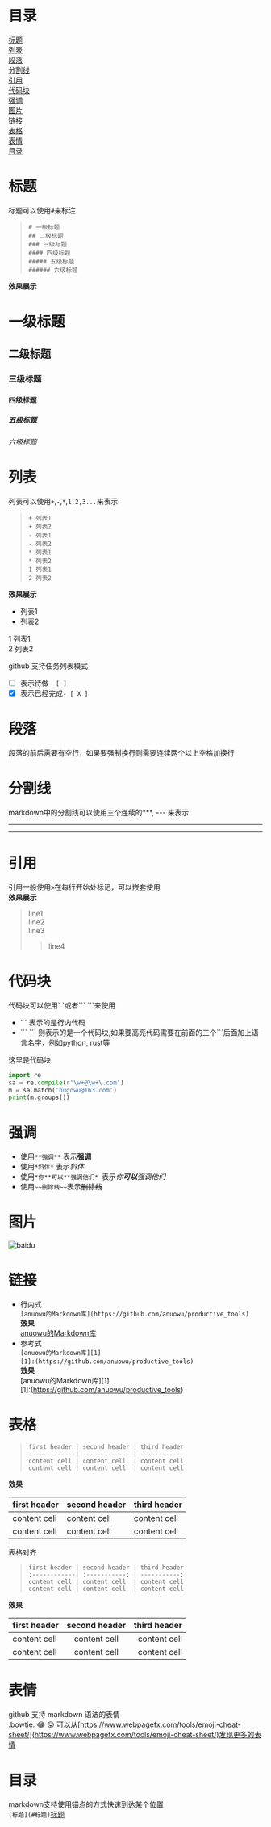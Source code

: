 # 目录  
[标题](#标题)  
[列表](#列表)  
[段落](#段落)   
[分割线](#分割线)   
[引用](#引用)  
[代码块](#代码块)  
[强调](#强调)  
[图片](#图片)  
[链接](#链接)  
[表格](#表格)  
[表情](#表情)  
[目录](#目录)  

# 标题
标题可以使用`#`来标注
>`# 一级标题`  
>`## 二级标题`  
>`### 三级标题`  
>`#### 四级标题`  
>`##### 五级标题`  
>`###### 六级标题`

**效果展示**
# 一级标题  
## 二级标题  
### 三级标题  
#### 四级标题  
##### 五级标题  
###### 六级标题

# 列表
列表可以使用`+`,`-`,`*`,`1,2,3...`来表示
>`+ 列表1`  
>`+ 列表2`  
>`- 列表1`  
>`- 列表2`  
>`* 列表1`  
>`* 列表2`  
>`1 列表1`  
>`2 列表2`  

**效果展示**
+ 列表1
+ 列表2  

1 列表1  
2 列表2  

github 支持任务列表模式  
- [ ] 表示待做`- [ ] `  
- [X] 表示已经完成`- [ X ] `    

# 段落
段落的前后需要有空行，如果要强制换行则需要连续两个以上空格加换行

# 分割线
markdown中的分割线可以使用三个连续的\***, \--- 来表示  

---
***

# 引用
引用一般使用`>`在每行开始处标记，可以嵌套使用  
**效果展示**  
> line1  
> line2  
> line3  
>> line4    

# 代码块
代码块可以使用\` \`或者\``` \```来使用  
* \` \` 表示的是行内代码  
* \``` \``` 则表示的是一个代码块,如果要高亮代码需要在前面的三个\```后面加上语言名字，例如python, rust等  

这里是代码块  
```python
import re  
sa = re.compile(r'\w+@\w+\.com')  
m = sa.match('hugowu@163.com')  
print(m.groups())
```

# 强调
+ 使用`**强调**` 表示**强调**    
+ 使用`*斜体*` 表示*斜体*
+ 使用`*你**可以**强调他们* `表示*你**可以**强调他们*  
+ 使用`~~删除线~~`表示~~删除线~~

# 图片
![baidu](http://www.baidu.com/img/bdlogo.gif '百度')

# 链接
+ 行内式  
`[anuowu的Markdown库](https://github.com/anuowu/productive_tools)`  
**效果**  
[anuowu的Markdown库](https://github.com/anuowu/productive_tools)  
+ 参考式  
`[anuowu的Markdown库][1]`  
`[1]:(https://github.com/anuowu/productive_tools)`  
**效果**  
[anuowu的Markdown库][1]  
[1]:(https://github.com/anuowu/productive_tools)  

# 表格
>`first header | second header | third header`  
>`-------------| ------------- | ----------- `   
>`content cell | content cell  | content cell`    
>`content cell | content cell  | content cell`  

**效果**  

first header | second header | third header   
------------ | ------------- | -----------  
content cell | content cell  | content cell  
content cell | content cell  | content cell  

表格对齐  
>`first header | second header | third header`  
>`:------------| :-----------: | -----------:`   
>`content cell | content cell  | content cell`    
>`content cell | content cell  | content cell`  

**效果**  

first header   |   second header   |   third header     
:-----------   |   :----------:    |   ----------:  
content cell   |   content cell    |   content cell    
content cell   |   content cell    |   content cell    

# 表情
github 支持 markdown 语法的表情  
 :bowtie: :joy: :stuck_out_tongue_closed_eyes:
可以从[https://www.webpagefx.com/tools/emoji-cheat-sheet/](https://www.webpagefx.com/tools/emoji-cheat-sheet/)发现更多的表情


# 目录
markdown支持使用锚点的方式快速到达某个位置  
`[标题](#标题)`[标题](#标题)

